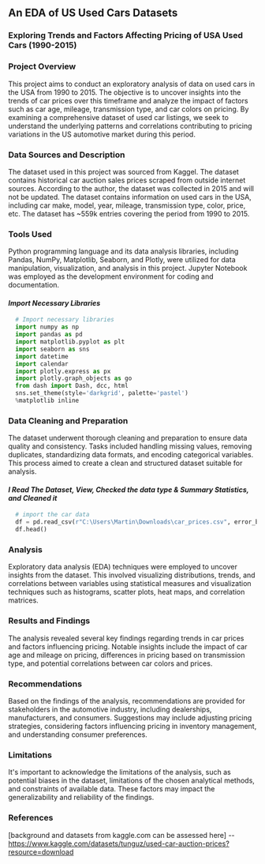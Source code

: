 ## An EDA of US Used Cars Datasets
### Exploring Trends and Factors Affecting Pricing of USA Used Cars (1990-2015)
### **Project Overview** 
This project aims to conduct an exploratory analysis of data on used cars in the USA from 1990 to 2015. The objective is to uncover insights into the trends of car prices over this timeframe and analyze the impact of factors such as car age, mileage, transmission type, and car colors on pricing. By examining a comprehensive dataset of used car listings, we seek to understand the underlying patterns and correlations contributing to pricing variations in the US automotive market during this period.

### **Data Sources and Description**
The dataset used in this project was sourced from Kaggel. The dataset contains historical car auction sales prices scraped from outside internet sources. According to the author, the dataset was collected in 2015 and will not be updated. The dataset contains information on used cars in the USA, including car make, model, year, mileage, transmission type, color, price, etc. The dataset has ~559k entries covering the period from 1990 to 2015.

### **Tools Used**
Python programming language and its data analysis libraries, including Pandas, NumPy, Matplotlib, Seaborn, and Plotly, were utilized for data manipulation, visualization, and analysis in this project. Jupyter Notebook was employed as the development environment for coding and documentation.

#### _Import Necessary Libraries_
```py
  # Import necessary libraries
  import numpy as np
  import pandas as pd
  import matplotlib.pyplot as plt
  import seaborn as sns
  import datetime
  import calendar
  import plotly.express as px
  import plotly.graph_objects as go
  from dash import Dash, dcc, html
  sns.set_theme(style='darkgrid', palette='pastel')
  %matplotlib inline
```


### **Data Cleaning and Preparation**
The dataset underwent thorough cleaning and preparation to ensure data quality and consistency. Tasks included handling missing values, removing duplicates, standardizing data formats, and encoding categorical variables. This process aimed to create a clean and structured dataset suitable for analysis.
#### _I Read The Dataset, View, Checked the data type & Summary Statistics, and Cleaned it_
```py
  # import the car data
  df = pd.read_csv(r"C:\Users\Martin\Downloads\car_prices.csv", error_bad_lines=False, warn_bad_lines=True)
  df.head()
```


### **Analysis**
Exploratory data analysis (EDA) techniques were employed to uncover insights from the dataset. This involved visualizing distributions, trends, and correlations between variables using statistical measures and visualization techniques such as histograms, scatter plots, heat maps, and correlation matrices.

### **Results and Finding**s
The analysis revealed several key findings regarding trends in car prices and factors influencing pricing. Notable insights include the impact of car age and mileage on pricing, differences in pricing based on transmission type, and potential correlations between car colors and prices.

### **Recommendations**
Based on the findings of the analysis, recommendations are provided for stakeholders in the automotive industry, including dealerships, manufacturers, and consumers. Suggestions may include adjusting pricing strategies, considering factors influencing pricing in inventory management, and understanding consumer preferences.

### **Limitations**
It's important to acknowledge the limitations of the analysis, such as potential biases in the dataset, limitations of the chosen analytical methods, and constraints of available data. These factors may impact the generalizability and reliability of the findings.

### References
[background and datasets from kaggle.com can be assessed here] --https://www.kaggle.com/datasets/tunguz/used-car-auction-prices?resource=download



















